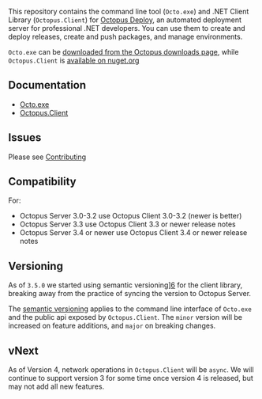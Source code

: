This repository contains the command line tool (`Octo.exe`) and .NET Client Library (`Octopus.Client`) for [Octopus Deploy][1], an automated deployment server for professional .NET developers. You can use them to create and deploy releases, create and push packages, and manage environments.

`Octo.exe` can be [downloaded from the Octopus downloads page][2], while `Octopus.Client` is [available on nuget.org][3]

## Documentation
- [Octo.exe][4]
- [Octopus.Client][5]

## Issues
Please see [Contributing](CONTRIBUTING.md)

## Compatibility
For:
- Octopus Server 3.0-3.2 use Octopus Client 3.0-3.2 (newer is better)
- Octopus Server 3.3 use Octopus Client 3.3 or newer release notes
- Octopus Server 3.4 or newer use Octopus Client 3.4 or newer release notes

## Versioning
As of `3.5.0` we started using semantic versioning][6] for the client library, breaking away from the practice of syncing the version to Octopus Server.

The [semantic versioning][6] applies to the command line interface of `Octo.exe` and the public api exposed by `Octopus.Client`. The `minor` version will be increased on feature additions, and `major` on breaking changes.

## vNext
As of Version 4, network operations in `Octopus.Client` will be `async`. We will continue to support version 3 for some time once version 4 is released, but may not add all new features.

[1]: https://octopus.com
[2]: https://octopus.com/downloads
[3]: https://www.nuget.org/packages/Octopus.Client
[4]: http://docs.octopusdeploy.com/display/OD/Octo.exe+Command+Line
[5]: http://docs.octopusdeploy.com/display/OD/Octopus.Client
[6]: http://semver.org/
